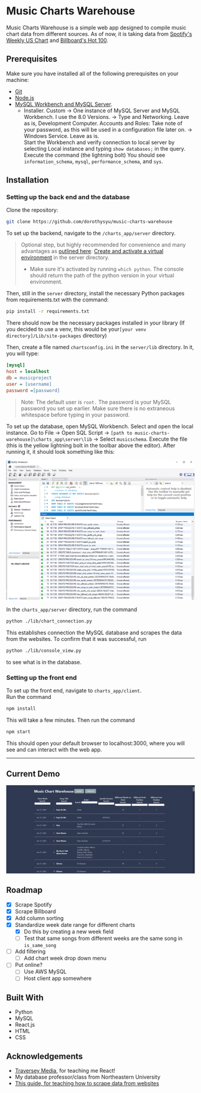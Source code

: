 # Music Charts Warehouse

Music Charts Warehouse is a simple web app designed to compile music chart data from different sources. As of now, it is taking data from [Spotify's Weekly US Chart](https://spotifycharts.com/regional/us/weekly/latest) and [Billboard's Hot 100](https://www.billboard.com/charts/hot-100/).

## Prerequisites

Make sure you have installed all of the following prerequisites on your machine:

* [Git](https://git-scm.com/downloads)
* [Node.js](https://nodejs.org/en/)
* [MySQL Workbench and MySQL Server](https://dev.mysql.com/downloads/installer/).  
  * Installer. Custom -> One instance of MySQL Server and MySQL Workbench. I use the 8.0 Versions. -> Type and Networking. Leave as is, Development Computer. Accounts and Roles: Take note of your password, as this will be used in a configuration file later on. -> Windows Service. Leave as is.  
     Start the Workbench and verify connection to local server by selecting Local instance and typing `show databases;` in the query. Execute the command (the lightning bolt) You should see `information_schema`, `mysql`, `performance_schema`, and `sys`.

## Installation

### Setting up the back end and the database

Clone the repository:

```bash
git clone https://github.com/dorothysyu/music-charts-warehouse
```

To set up the backend, navigate to the `/charts_app/server` directory.  

>Optional step, but highly recommended for convenience and many advantages as [outlined here](https://towardsdatascience.com/venvs-pyenvs-pipenvs-oh-my-2411149e2f43): [Create and activate a virtual environment](https://docs.python.org/3/library/venv.html) in the server directory.  
>
> * Make sure it's activated by running `which python`. The console should return the path of the python version in your virtual environment.  

Then, still in the `server` directory, install the necessary Python packages from requirements.txt with the command:

```bash
pip install -r requirements.txt
```

There should now be the necessary packages installed in your library (If you decided to use a venv, this would be your`[your venv directory]/Lib/site-packages` directory)

Then, create a file named `chartsconfig.ini` in the `server/lib` directory. In it, you will type:

```ini
[mysql]
host = localhost
db = musicproject
user = [username]
password =[password]
```

> Note: The default user is `root.` The password is your MySQL password you set up earlier. Make sure there is no extraneous whitespace before typing in your password.

To set up the database, open MySQL Workbench. Select and open the local instance. Go to File -> Open SQL Script -> `[path to music-charts-warehouse]\charts_app\server\lib` -> Select `musicschema`. Execute the file (this is the yellow lightning bolt in the toolbar above the editor). After running it, it should look something like this:

![ ](sqlsetup.png "Site demo")

In the `charts_app/server` directory, run the command  

```bash
python ./lib/chart_connection.py
```

This establishes connection the MySQL database and scrapes the data from the websites. To confirm that it was successful, run

```bash
python ./lib/console_view.py
```

to see what is in the database.

### Setting up the front end

To set up the front end, navigate to `charts_app/client`.  
Run the command

```javascript
npm install
```

This will take a few minutes. Then run the command

```javascript
npm start
```

This should open your default browser to localhost:3000, where you will see and can interact with the web app.

---

## Current Demo

![ ](9pDjPSdEYo.gif "Site demo")

## Roadmap

* [x] Scrape Spotify
* [x] Scrape Billboard
* [x] Add column sorting
* [x] Standardize week date range for different charts
  * [x] Do this by creating a new week field
  * [ ] Test that same songs from different weeks are the same song in `is_same_song`
* [ ] Add filtering
  * [ ] Add chart week drop down menu
* [ ] Put online?
  * [ ] Use AWS MySQL
  * [ ] Host client app somewhere

## Built With

* Python
* MySQL
* React.js
* HTML
* CSS

## Acknowledgements

* [Traversey Media](https://youtu.be/w7ejDZ8SWv8), for teaching me React!
* My database professor/class from Northeastern University
* [This guide, for teaching how to scrape data from websites](https://jennifer-franklin.medium.com/how-to-scrape-the-most-popular-songs-on-spotify-using-python-8a8979fa6b06)
